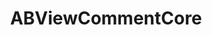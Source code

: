 ---
title: ABViewCommentCore
layout: module
mod: 'module:ABViewCommentCore'
category: core-views
---